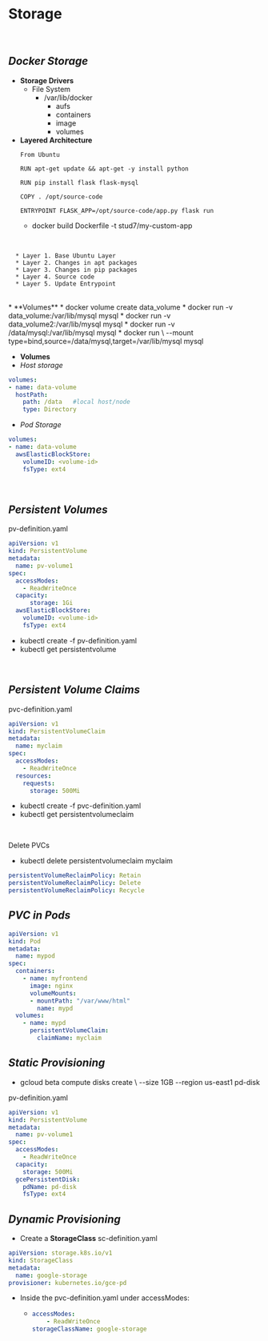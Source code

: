 # **Storage**

<br>

## *Docker Storage* 
* **Storage Drivers**
  * File System
    * /var/lib/docker
      * aufs
      * containers
      * image
      * volumes
* **Layered Architecture**
  ```Docker
  From Ubuntu

  RUN apt-get update && apt-get -y install python

  RUN pip install flask flask-mysql

  COPY . /opt/source-code

  ENTRYPOINT FLASK_APP=/opt/source-code/app.py flask run
  ```
    * docker build Dockerfile -t stud7/my-custom-app
<br>

      * Layer 1. Base Ubuntu Layer
      * Layer 2. Changes in apt packages
      * Layer 3. Changes in pip packages
      * Layer 4. Source code
      * Layer 5. Update Entrypoint
<br>
* **Volumes**
  * docker volume create data_volume
  * docker run -v data_volume:/var/lib/mysql mysql
  * docker run -v data_volume2:/var/lib/mysql mysql
  * docker run -v /data/mysql:/var/lib/mysql mysql
  * docker run \ --mount type=bind,source=/data/mysql,target=/var/lib/mysql mysql

<br>

* **Volumes**
* *Host storage*
```Yaml
volumes:
- name: data-volume
  hostPath:
    path: /data   #local host/node
    type: Directory
```
* *Pod Storage*
```Yaml
volumes:
- name: data-volume
  awsElasticBlockStore:
    volumeID: <volume-id>
    fsType: ext4
```
<br>

## *Persistent Volumes*

pv-definition.yaml
```Yaml
apiVersion: v1
kind: PersistentVolume
metadata:
  name: pv-volume1
spec:
  accessModes:
    - ReadWriteOnce
  capacity:
      storage: 1Gi
  awsElasticBlockStore:
    volumeID: <volume-id>
    fsType: ext4
```
* kubectl create -f pv-definition.yaml
* kubectl get persistentvolume

<br>

## *Persistent Volume Claims*
pvc-definition.yaml
``` yaml
apiVersion: v1
kind: PersistentVolumeClaim
metadata:
  name: myclaim
spec:
  accessModes:
    - ReadWriteOnce
  resources:
    requests:
      storage: 500Mi
```
* kubectl create -f pvc-definition.yaml
* kubectl get persistentvolumeclaim

<br>

Delete PVCs
  * kubectl delete persistentvolumeclaim myclaim  

```yaml
persistentVolumeReclaimPolicy: Retain
persistentVolumeReclaimPolicy: Delete
persistentVolumeReclaimPolicy: Recycle
```
## *PVC in Pods*
```yaml
apiVersion: v1
kind: Pod
metadata:
  name: mypod
spec:
  containers:
    - name: myfrontend
      image: nginx
      volumeMounts:
      - mountPath: "/var/www/html"
        name: mypd
  volumes:
    - name: mypd
      persistentVolumeClaim:
        claimName: myclaim
```
## *Static Provisioning*
* gcloud beta compute disks create \ --size 1GB --region us-east1 pd-disk

pv-definition.yaml
```yaml
apiVersion: v1
kind: PersistentVolume
metadata:
  name: pv-volume1
spec:
  accessModes:
    - ReadWriteOnce
  capacity:
    storage: 500Mi
  gcePersistentDisk:
    pdName: pd-disk
    fsType: ext4
```
## *Dynamic Provisioning*
* Create a **StorageClass**
sc-definition.yaml
```yaml
apiVersion: storage.k8s.io/v1
kind: StorageClass
metadata:
  name: google-storage
provisioner: kubernetes.io/gce-pd
```
* Inside the pvc-definition.yaml under accessModes:
  * ```yaml
    accessModes:
        - ReadWriteOnce
    storageClassName: google-storage
    ```


